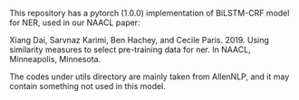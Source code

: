 This repository has a pytorch (1.0.0) implementation of BiLSTM-CRF model for NER, used in our NAACL paper:

Xiang Dai, Sarvnaz Karimi, Ben Hachey, and Cecile Paris. 2019. Using similarity measures to select pre-training data for ner.  In NAACL, Minneapolis, Minnesota.

The codes under utils directory are mainly taken from AllenNLP, and it may contain something not used in this model.
